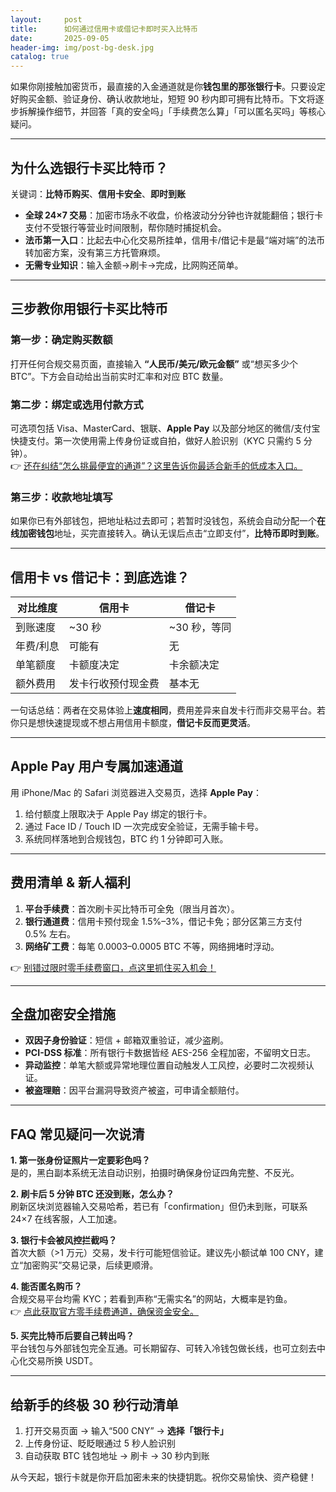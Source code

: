 ```yaml
---
layout:     post
title:      如何通过信用卡或借记卡即时买入比特币
date:       2025-09-05
header-img: img/post-bg-desk.jpg
catalog: true
---
```


如果你刚接触加密货币，最直接的入金通道就是你**钱包里的那张银行卡**。只要设定好购买金额、验证身份、确认收款地址，短短 90 秒内即可拥有比特币。下文将逐步拆解操作细节，并回答「真的安全吗」「手续费怎么算」「可以匿名买吗」等核心疑问。

---

## 为什么选银行卡买比特币？

关键词：**比特币购买**、**信用卡安全**、**即时到账**

* **全球 24×7 交易**：加密市场永不收盘，价格波动分分钟也许就能翻倍；银行卡支付不受银行等营业时间限制，帮你随时捕捉机会。  
* **法币第一入口**：比起去中心化交易所挂单，信用卡/借记卡是最“端对端”的法币转加密方案，没有第三方托管麻烦。  
* **无需专业知识**：输入金额→刷卡→完成，比网购还简单。

---

## 三步教你用银行卡买比特币

### 第一步：确定购买数额  
打开任何合规交易页面，直接输入 **“人民币/美元/欧元金额”** 或“想买多少个 BTC”。下方会自动给出当前实时汇率和对应 BTC 数量。

### 第二步：绑定或选用付款方式  
可选项包括 Visa、MasterCard、银联、**Apple Pay** 以及部分地区的微信/支付宝快捷支付。第一次使用需上传身份证或自拍，做好人脸识别（KYC 只需约 5 分钟）。  
👉 [还在纠结“怎么挑最便宜的通道”？这里告诉你最适合新手的低成本入口。](https://okxdog.com/)

### 第三步：收款地址填写  
如果你已有外部钱包，把地址粘过去即可；若暂时没钱包，系统会自动分配一个**在线加密钱包**地址，买完直接转入。确认无误后点击“立即支付”，**比特币即时到账**。

---

## 信用卡 vs 借记卡：到底选谁？

| 对比维度 | 信用卡 | 借记卡 |
| --- | --- | --- |
| 到账速度 | ~30 秒 | ~30 秒，等同 |
| 年费/利息 | 可能有 | 无 |
| 单笔额度 | 卡额度决定 | 卡余额决定 |
| 额外费用 | 发卡行收预付现金费 | 基本无 |

一句话总结：两者在交易体验上**速度相同**，费用差异来自发卡行而非交易平台。若你只是想快速提现或不想占用信用卡额度，**借记卡反而更灵活**。

---

## Apple Pay 用户专属加速通道

用 iPhone/Mac 的 Safari 浏览器进入交易页，选择 **Apple Pay**：  
1. 给付额度上限取决于 Apple Pay 绑定的银行卡。  
2. 通过 Face ID / Touch ID 一次完成安全验证，无需手输卡号。  
3. 系统同样落地到合规钱包，BTC 约 1 分钟即可入账。

---

## 费用清单 & 新人福利

1. **平台手续费**：首次刷卡买比特币可全免（限当月首次）。  
2. **银行通道费**：信用卡预付现金 1.5%–3%，借记卡免；部分区第三方支付 0.5% 左右。  
3. **网络矿工费**：每笔 0.0003–0.0005 BTC 不等，网络拥堵时浮动。  

👉 [别错过限时零手续费窗口，点这里抓住买入机会！](https://okxdog.com/)

---

## 全盘加密安全措施

* **双因子身份验证**：短信 + 邮箱双重验证，减少盗刷。  
* **PCI-DSS 标准**：所有银行卡数据皆经 AES-256 全程加密，不留明文日志。  
* **异动监控**：单笔大额或异常地理位置自动触发人工风控，必要时二次视频认证。  
* **被盗理赔**：因平台漏洞导致资产被盗，可申请全额赔付。

---

## FAQ 常见疑问一次说清

**1. 第一张身份证照片一定要彩色吗？**  
是的，黑白副本系统无法自动识别，拍摄时确保身份证四角完整、不反光。

**2. 刷卡后 5 分钟 BTC 还没到账，怎么办？**  
刷新区块浏览器输入交易哈希，若已有「confirmation」但仍未到账，可联系 24×7 在线客服，人工加速。

**3. 银行卡会被风控拦截吗？**  
首次大额（>1 万元）交易，发卡行可能短信验证。建议先小额试单 100 CNY，建立“加密购买”交易记录，后续更顺滑。

**4. 能否匿名购币？**  
合规交易平台均需 KYC；若看到声称“无需实名”的网站，大概率是钓鱼。  
👉 [点此获取官方零手续费通道，确保资金安全。](https://okxdog.com/)

**5. 买完比特币后要自己转出吗？**  
平台钱包与外部钱包完全互通。可长期留存、可转入冷钱包做长线，也可立刻去中心化交易所换 USDT。

---

## 给新手的终极 30 秒行动清单

1. 打开交易页面 → 输入“500 CNY” → **选择「银行卡」**  
2. 上传身份证、眨眨眼通过 5 秒人脸识别  
3. 自动获取 BTC 钱包地址 → 刷卡 → 30 秒内到账  

从今天起，银行卡就是你开启加密未来的快捷钥匙。祝你交易愉快、资产稳健！
